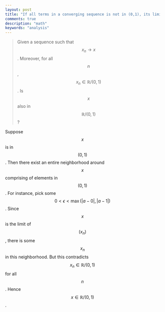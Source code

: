 ```yaml
---
layout: post
title: "If all terms in a converging sequence is not in (0,1), its limit is also not in (0,1)"
comments: true
description: "math"
keywords: "analysis"
---
```


> Given a sequence such that $$x_{n} \to x$$. Moreover, for all $$n$$, $$x_{n} \in \mathbb R/(0,1)$$. Is $$x$$ also in $$\mathbb R/(0,1)$$?

Suppose $$x$$ is in $$(0,1)$$. Then there exist an entire neighborhood around $$x$$ comprising of elements in $$(0,1)$$. For instance, pick some $$0<\epsilon<\max(|a−0|,|a−1|)$$. Since $$x$$ is the limit of $$(x_{n})$$, there is some $$x_{n}$$ in this neighborhood. But this contradicts $$x_{n} \in \mathbb R/(0,1)$$ for all $$n$$. Hence $$x \in \mathbb R/(0,1)$$.





